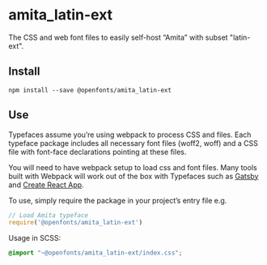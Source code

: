 
# amita_latin-ext

The CSS and web font files to easily self-host “Amita” with subset "latin-ext".

## Install

`npm install --save @openfonts/amita_latin-ext`

## Use

Typefaces assume you’re using webpack to process CSS and files. Each typeface
package includes all necessary font files (woff2, woff) and a CSS file with
font-face declarations pointing at these files.

You will need to have webpack setup to load css and font files. Many tools built
with Webpack will work out of the box with Typefaces such as [Gatsby](https://github.com/gatsbyjs/gatsby)
and [Create React App](https://github.com/facebookincubator/create-react-app).

To use, simply require the package in your project’s entry file e.g.

```javascript
// Load Amita typeface
require('@openfonts/amita_latin-ext')
```

Usage in SCSS:
```scss
@import "~@openfonts/amita_latin-ext/index.css";
```
